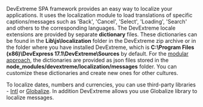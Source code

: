 DevExtreme SPA framework provides an easy way to localize your applications. It uses the localization module to load translations of specific captions/messages such as 'Back', 'Cancel', 'Select', 'Loading', 'Search' and others to the corresponding languages. The DevExtreme locale extensions are provided by separate **dictionary** files. These dictionaries can be found in the **Lib\js\localization** folder in the DevExtreme zip archive or in the folder where you have installed DevExtreme, which is **C:\Program Files (x86)\DevExpress 17.1\DevExtreme\Sources** by default. For the [modular approach](/concepts/Common/30%20Modularity '/Documentation/Guide/Common/Modularity/'), the dictionaries are provided as json files stored in the **node_modules/devextreme/localization/messages** folder. You can customize these dictionaries and create new ones for other cultures.

To localize dates, numbers and currencies, you can use third-party libraries - [Intl](https://github.com/DevExpress/DevExtreme-Intl) or [Globalize](https://github.com/jquery/globalize). In addition DevExtreme allows you use Globalize library to localize messages.